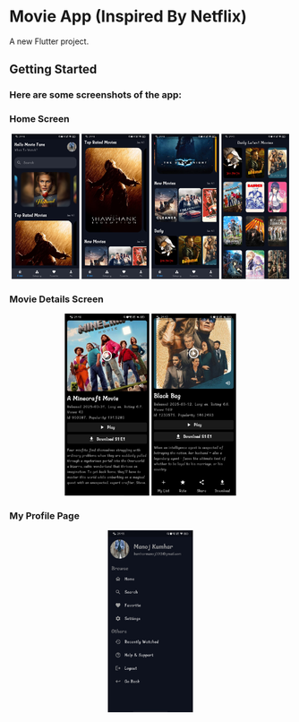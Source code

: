 # Movie App (Inspired By Netflix)

A new Flutter project.

## Getting Started

### Here are some screenshots of the app:

### Home Screen
<p align="center">
  <img src="Assets/ScreenShots/movie_s8.jpg" width="24%">
  <img src="Assets/ScreenShots/movie_s1.jpg" width="24%">
  <img src="Assets/ScreenShots/movie_s4.jpg" width="24%">
   <img src="Assets/ScreenShots/movie_s3.jpg" width="24%">
</p>

### Movie Details Screen
<p align="center">
  <img src="Assets/ScreenShots/movie_s5.jpg" width="30%">
  <img src="Assets/ScreenShots/movie_s6.jpg" width="30%">
</p>

### My Profile Page
<p align="center">
  <img src="Assets/ScreenShots/movie_s7.jpg" width="30%">
</p>
